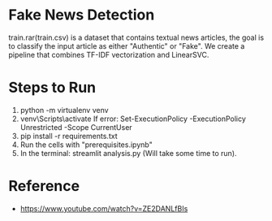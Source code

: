 # Fake News Detection

train.rar(train.csv) is a dataset that contains textual news articles, the goal is to classify the input article as either "Authentic"  or "Fake". We create a pipeline that combines TF-IDF vectorization and LinearSVC.

# Steps to Run

1. python -m virtualenv venv
2. venv\Scripts\activate
    If error: Set-ExecutionPolicy -ExecutionPolicy Unrestricted -Scope CurrentUser
3. pip install -r requirements.txt
4. Run the cells with "prerequisites.ipynb"
5. In the terminal: streamlit analysis.py (Will take some time to run).

# Reference
- https://www.youtube.com/watch?v=ZE2DANLfBIs
